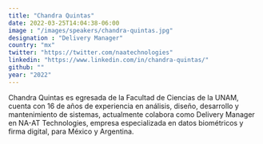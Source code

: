 ```yaml
---
title: "Chandra Quintas"
date: 2022-03-25T14:04:38-06:00
image : "/images/speakers/chandra-quintas.jpg"
designation : "Delivery Manager"
country: "mx"
twitter: "https://twitter.com/naatechnologies"
linkedin: "https://www.linkedin.com/in/chandra-quintas/"
github: ""
year: "2022"
---
```


Chandra Quintas es egresada de la Facultad de Ciencias de la UNAM, cuenta con 16 de años de experiencia en análisis, diseño, desarrollo y mantenimiento de sistemas, actualmente colabora como Delivery Manager en NA-AT Technologies, empresa especializada en datos biométricos y firma digital, para México y Argentina.

